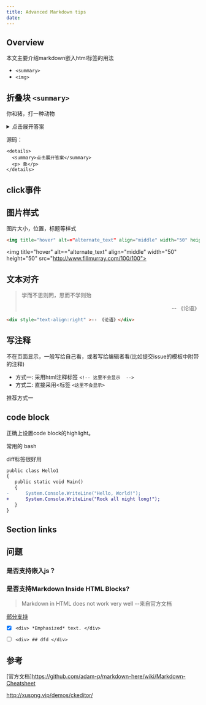 ```yaml
---
title: Advanced Markdown tips
date:
---
```




## Overview

<!--
## Inline HTML

You can also use raw HTML in your Markdown, and it'll mostly work pretty well.

-->

本文主要介绍markdown嵌入html标签的用法
- `<summary>`
- `<img>`


## 折叠块 `<summary>`


你和猪，打一种动物
<details>
  <summary>点击展开答案</summary>
  <p> 象</p>
</details>

源码：
```
<details>
  <summary>点击展开答案</summary>
  <p> 象</p>
</details>
```

## click事件


## 图片样式

图片大小，位置，标题等样式

```html
<img title="hover" alt=="alternate_text" align="middle" width="50" height="50" src="http://www.fillmurray.com/100/100">
```

<img title="hover" alt=="alternate_text" align="middle" width="50" height="50" src="http://www.fillmurray.com/100/100">


## 文本对齐

> 学而不思则罔，思而不学则殆  <div style="text-align:right" >-- 《论语》</div>

```html
<div style="text-align:right" >-- 《论语》</div>
```

## 写注释
不在页面显示，一般写给自己看，或者写给编辑者看(比如提交issue的模板中附带的注释)

- 方式一: 采用html注释标签    `<!-- 这里不会显示  -->`
- 方式二: 直接采用<标签   `<这里不会显示>`

推荐方式一

## code block

正确上设置code block的highlight。


常用的 bash


diff标签很好用
```diff
public class Hello1
{
   public static void Main()
   {
-      System.Console.WriteLine("Hello, World!");
+      System.Console.WriteLine("Rock all night long!");
   }
}
```

## Section links


##

## 问题

### 是否支持嵌入js？


### 是否支持Markdown Inside HTML Blocks?

> Markdown in HTML does not work very well  --来自官方文档

[部分支持](https://stackoverflow.com/questions/29368902/how-can-i-wrap-my-markdown-in-an-html-div)


- [x] `<div> *Emphasized* text. </div>`
- [ ] `<div> ## dfd </div>`


## 参考



[官方文档]https://github.com/adam-p/markdown-here/wiki/Markdown-Cheatsheet

http://xusong.vip/demos/ckeditor/
